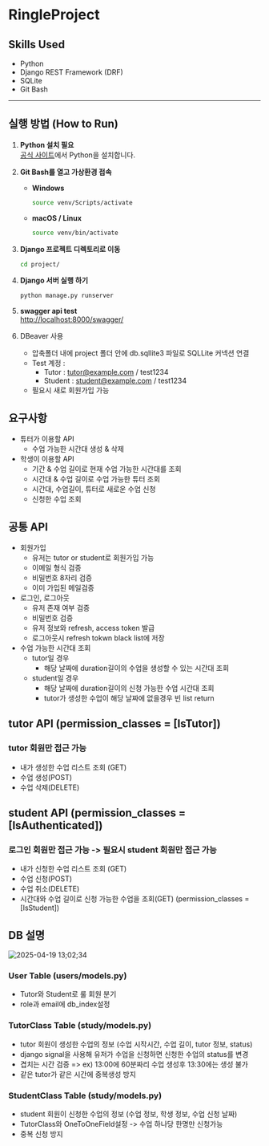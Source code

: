 # RingleProject

## Skills Used  
- Python
- Django REST Framework (DRF)
- SQLite  
- Git Bash  

---

## 실행 방법 (How to Run)

1. **Python 설치 필요**  
   [공식 사이트](https://www.python.org/downloads/)에서 Python을 설치합니다.

2. **Git Bash를 열고 가상환경 접속**

   - **Windows**
     ```bash
     source venv/Scripts/activate
     ```

   - **macOS / Linux**
     ```bash
     source venv/bin/activate
     ```

3. **Django 프로젝트 디렉토리로 이동**
   ```bash
   cd project/
   ```
4. **Django 서버 실행 하기**
   ```bash
   python manage.py runserver
   ```
5. **swagger api test**  
   [http://localhost:8000/swagger/](http://localhost:8000/swagger/)
6. DBeaver 사용
   - 압축폴더 내에 project 폴더 안에 db.sqllite3 파일로 SQLLite 커넥션 연결
   - Test 계정 :
      - Tutor : tutor@example.com / test1234
      - Student : student@example.com / test1234
   - 필요시 새로 회원가입 가능

## 요구사항
- 튜터가 이용할 API
   - 수업 가능한 시간대 생성 & 삭제
- 학생이 이용할 API
   - 기간 & 수업 길이로 현재 수업 가능한 시간대를 조회
   - 시간대 & 수업 길이로 수업 가능한 튜터 조회
   - 시간대, 수업길이, 튜터로 새로운 수업 신청
   - 신청한 수업 조회

## 공통 API
- 회원가입
     - 유저는 tutor or student로 회원가입 가능
     - 이메일 형식 검증
     - 비밀번호 8자리 검증
     - 이미 가입된 메일검증
- 로그인, 로그아웃
     - 유저 존재 여부 검증
     - 비밀번호 검증
     - 유저 정보와 refresh, access token 발급
     - 로그아웃시 refresh tokwn black list에 저장
- 수업 가능한 시간대 조회
   - tutor일 경우
     - 해당 날짜에 duration길이의 수업을 생성할 수 있는 시간대 조회
   - student일 경우
     - 해당 날짜에 duration길이의 신청 가능한 수업 시간대 조회
     - tutor가 생성한 수업이 해당 날짜에 없을경우 빈 list return

## tutor API (permission_classes = [IsTutor])
### tutor 회원만 접근 가능
- 내가 생성한 수업 리스트 조회 (GET)
- 수업 생성(POST)
- 수업 삭제(DELETE)
## student API (permission_classes = [IsAuthenticated])
### 로그인 회원만 접근 가능 -> 필요시 student 회원만 접근 가능
- 내가 신청한 수업 리스트 조회 (GET)
- 수업 신청(POST)
- 수업 취소(DELETE)
- 시간대와 수업 길이로 신청 가능한 수업을 조회(GET) (permission_classes = [IsStudent])

## DB 설명
![2025-04-19 13;02;34](https://github.com/user-attachments/assets/e56d9435-5cef-483d-b86f-a26df8c68dc1)
### User Table (users/models.py)
- Tutor와 Student로 룰 회원 분기
- role과 email에 db_index설정
### TutorClass Table (study/models.py)
- tutor 회원이 생성한 수업의 정보 (수업 시작시간, 수업 길이, tutor 정보, status)
- django signal을 사용해 유저가 수업을 신청하면 신청한 수업의 status를 변경
- 겹치는 시간 검증 => ex) 13:00에 60분짜리 수업 생성후 13:30에는 생성 불가
- 같은 tutor가 같은 시간에 중복생성 방지
  
### StudentClass Table (study/models.py)
-  student 회원이 신청한 수업의 정보 (수업 정보, 학생 정보, 수업 신청 날짜)
- TutorClass와 OneToOneField설정 -> 수업 하나당 한명만 신청가능
- 중복 신청 방지
